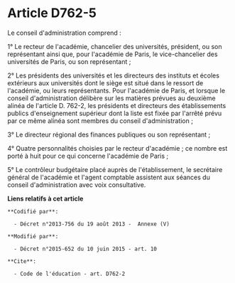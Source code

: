 # Article D762-5

Le conseil d'administration comprend : 

1° Le recteur de l'académie, chancelier des universités, président, ou son représentant ainsi que, pour l'académie de Paris,
le vice-chancelier des universités de Paris, ou son représentant ; 

2° Les présidents des universités et les directeurs des instituts et écoles extérieurs aux universités dont le siège est
situé dans le ressort de l'académie, ou leurs représentants. Pour l'académie de Paris, et lorsque le conseil d'administration
délibère sur les matières prévues au deuxième alinéa de l'article D. 762-2, les présidents et directeurs des établissements
publics d'enseignement supérieur dont la liste est fixée par l'arrêté prévu par ce même alinéa sont membres du conseil
d'administration ; 

3° Le directeur régional des finances publiques ou son représentant ; 

4° Quatre personnalités choisies par le recteur d'académie  ; ce nombre est porté à huit pour ce qui concerne l'académie de
Paris ; 

5° Le contrôleur budgétaire placé auprès de l'établissement, le secrétaire général de l'académie et l'agent comptable
assistent aux séances du conseil d'administration avec voix consultative.

**Liens relatifs à cet article**

	**Codifié par**:

	  - Décret n°2013-756 du 19 août 2013 -  Annexe (V)

	**Modifié par**:

	  - Décret n°2015-652 du 10 juin 2015 - art. 10

	**Cite**:

	  - Code de l'éducation - art. D762-2
